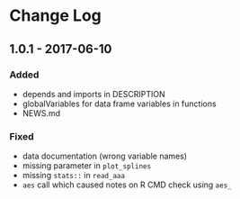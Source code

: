 # Change Log

## 1.0.1 - 2017-06-10
### Added
- depends and imports in DESCRIPTION
- globalVariables for data frame variables in functions 
- NEWS.md

### Fixed
- data documentation (wrong variable names)
- missing parameter in `plot_splines`
- missing `stats::` in `read_aaa`
- `aes` call which caused notes on R CMD check using `aes_`